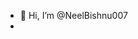 - 👋 Hi, I’m @NeelBishnu007
- 

<!---
NeelBishnu007/NeelBishnu007 is a ✨ special ✨ repository because its `README.md` (this file) appears on your GitHub profile.
You can click the Preview link to take a look at your changes.
--->
